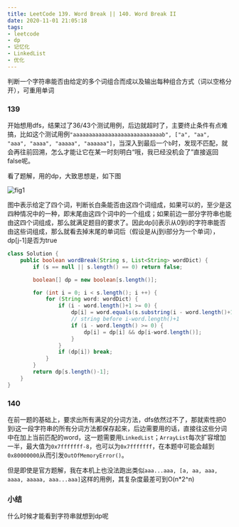 ```yaml
---
title: LeetCode 139. Word Break || 140. Word Break II
date: 2020-11-01 21:05:18
tags:
- leetcode
- dp
- 记忆化
- LinkedList
- 优化
---
```


判断一个字符串能否由给定的多个词组合而成以及输出每种组合方式（词以空格分开），可重用单词

<!--more-->

### 139

开始想用dfs，结果过了36/43个测试用例，后边就超时了，主要终止条件有点难搞，比如这个测试用例`"aaaaaaaaaaaaaaaaaaaaaaaaaaaab", ["a", "aa", "aaa", "aaaa", "aaaaa", "aaaaaa"]`，当深入到最后一个`b`时，发现不匹配，就会再往前回溯，怎么才能让它在某一时刻明白“哦，我已经没机会了”直接返回false呢。

看了题解，用的dp，大致思想是，如下图

![fig1](fig1.png)

图中表示给定了四个词，判断长白条能否由这四个词组成，如果可以的，至少是这四种情况中的一种，即末尾由这四个词中的一个组成；如果前边一部分字符串也能由这四个词组成，那么就满足题目的要求了。因此dp[i]表示从0到i的字符串能否由这些词组成，那么就看去掉末尾的单词后（假设是从j到i部分为一个单词），dp[j-1]是否为true

```java
class Solution {
    public boolean wordBreak(String s, List<String> wordDict) {
        if (s == null || s.length() == 0) return false;

        boolean[] dp = new boolean[s.length()];

        for (int i = 0; i < s.length(); i ++) {
            for (String word: wordDict) {
                if (i - word.length()+1 >= 0) {
                    dp[i] = word.equals(s.substring(i - word.length()+1, i+1));
                    // string before i-word.length()+1
                    if (i - word.length() >= 0) {
                        dp[i] = dp[i] && dp[i-word.length()];
                    }
                }
                if (dp[i]) break;
            }
        }
        return dp[s.length()-1];
    }
}
```

### 140

在前一题的基础上，要求出所有满足的分词方法，dfs依然过不了，那就索性把0到i这一段字符串的所有分词方法都保存起来，后边需要用的话，直接往这些分词中在加上当前匹配的word，这一题需要用`LinkedList`；`ArrayList`每次扩容增加一半，最大值为`0x7fffffff-8`，也可以为`0x7fffffff`，在本题中可能会越到`0x80000000`从而引发`OutOfMemoryError()`。

但是即使是官方题解，我在本机上也没法跑出类似`aaa...aaa, [a, aa, aaa, aaaa, aaaaa, aaa...aaa]`这样的用例，其复杂度最差可到O(n*2^n)

### 小结

什么时候才能看到字符串就想到dp呢
